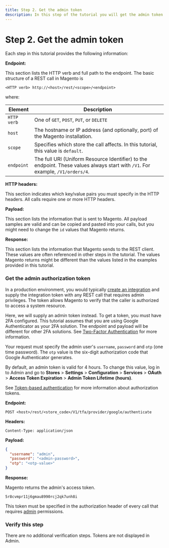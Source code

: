 ```yaml
---
title: Step 2. Get the admin token
description: In this step of the tutorial you will get the admin token
--- 
```

 
# Step 2. Get the admin token

Each step in this tutorial provides the following information:

**Endpoint:**

This section lists the HTTP verb and full path to the endpoint. The basic structure of a REST call in Magento is

`<HTTP verb> http://<host>/rest/<scope>/<endpoint>`

where:

Element | Description
--- | ---
`HTTP verb` | One of `GET`, `POST`, `PUT`, or `DELETE`
`host` | The hostname or IP address (and optionally, port) of the Magento installation.
`scope` | Specifies which store the call affects. In this tutorial, this value is `default`.
`endpoint` | The full URI (Uniform Resource Identifier) to the endpoint. These values always start with `/V1`. For example, `/V1/orders/4`.

**HTTP headers:**

This section indicates which key/value pairs you must specify in the HTTP headers. All calls require one or more HTTP headers.

**Payload:**

This section lists the information that is sent to Magento. All payload samples are valid and can be copied and pasted into your calls, but you might need to change the `id` values that Magento returns.

**Response:**

This section lists the information that Magento sends to the REST client. These values are often referenced in other steps in the tutorial. The values Magento returns might be different than the values listed in the examples provided in this tutorial.

### Get the admin authorization token

In a production environment, you would typically [create an integration](/get-started/create-integration) and supply the integration token with any REST call that requires admin privileges. The token allows Magento to verify that the caller is authorized to access a system resource.

Here, we will supply an admin token instead. To get a token, you must have 2FA configured. This tutorial assumes that you are using Google Authenticator as your 2FA solution. The endpoint and payload will be different for other 2FA solutions. See [Two-Factor Authentication](https://devdocs.magento.com/guides/v2.4/security/two-factor-authentication.html) for more information.

Your request must specify the admin user's `username`, `password` and `otp` (one time password). The `otp` value is the six-digit authorization code that Google Authenticator generates.

By default, an admin token is valid for 4 hours. To change this value, log in to Admin and go to **Stores** > **Settings** > **Configuration** > **Services** > **OAuth** > **Access Token Expiration** > **Admin Token Lifetime (hours)**.

See [Token-based authentication](/get-started/authentication/gs-authentication-token) for more information about authorization tokens.

**Endpoint:**

`POST <host>/rest/<store_code>/V1/tfa/provider/google/authenticate`

**Headers:**

`Content-Type: application/json`

**Payload:**

```json
{
  "username": "admin",
  "password": "<admin-password>",
  "otp": "<otp-value>"
}
```

**Response:**

Magento returns the admin's access token.

`5r8cvmpr11j6gmau8990rcj2qk7unh8i`

This token must be specified in the authorization header of every call that requires [admin](https://glossary.magento.com/admin) permissions.

### Verify this step

There are no additional verification steps. Tokens are not displayed in Admin.
